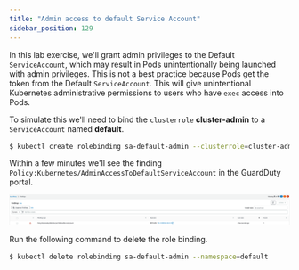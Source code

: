 ```yaml
---
title: "Admin access to default Service Account"
sidebar_position: 129
---
```



In this lab exercise, we'll grant admin privileges to the Default `ServiceAccount`,  which may result in Pods unintentionally being launched with admin privileges. This is not a best practice because Pods get the token from the Default `ServiceAccount`. This will give unintentional Kubernetes administrative permissions to users who have `exec` access into Pods.

To simulate this we'll need to bind the `clusterrole` **cluster-admin** to a `ServiceAccount` named **default**.


```bash
$ kubectl create rolebinding sa-default-admin --clusterrole=cluster-admin --serviceaccount=default:default --namespace=default
```

Within a few minutes we'll see the finding `Policy:Kubernetes/AdminAccessToDefaultServiceAccount` in the GuardDuty portal.

![](policy_AdminAccessToDefaultServiceAccount.png)

Run the following command to delete the role binding.

```bash
$ kubectl delete rolebinding sa-default-admin --namespace=default
```

